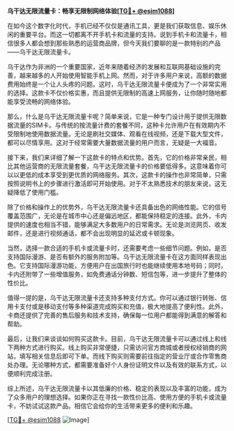 **乌干达无限流量卡：畅享无限制网络体验[[TG💪+ @esim1088](https://t.me/s/esim1088)]**

在如今这个数字化时代，手机已经不仅仅是通讯工具，更是我们获取信息、娱乐休闲的重要平台。而这一切都离不开手机卡和流量的支持。说到手机卡和流量卡，相信很多人都会想到那些熟悉的运营商品牌，但今天我们要聊的是一款特别的产品——乌干达无限流量卡。

乌干达作为非洲的一个重要国家，近年来随着经济的发展和互联网基础设施的完善，越来越多的人开始使用智能手机上网。然而，对于许多用户来说，高额的数据费用始终是一个让人头疼的问题。这时，乌干达无限流量卡便成为了一个非常实用的选择。这款卡不仅价格实惠，而且提供无限制的高速上网服务，让你随时随地都能享受流畅的网络体验。

那么，什么是乌干达无限流量卡呢？简单来说，它是一种专门设计用于提供无限数据流量的SIM卡。与传统的按流量计费的套餐不同，这种卡允许用户在有效期内不受限制地使用数据流量。无论是刷社交媒体、观看在线视频，还是下载大型文件，都可以尽情享用。这对于经常需要大量数据流量的用户而言，无疑是一大福音。

接下来，我们来详细了解一下这款卡的特点和优势。首先，它的价格非常亲民，相比其他运营商的无限流量套餐，乌干达无限流量卡的价格要低得多。这意味着你可以以更低的成本享受到更优质的网络服务。其次，这款卡的操作也非常简单，只需按照说明书上的步骤进行激活即可开始使用。对于不太熟悉技术的朋友来说，这无疑降低了使用门槛。

除了价格和操作上的优势外，乌干达无限流量卡还具备出色的网络性能。它的信号覆盖范围广，无论是在城市中心还是偏远地区，都能保持稳定的连接。此外，卡内提供的速度也相当不错，能够满足大多数用户的日常需求。无论是浏览网页、收发邮件，还是进行视频通话，都不会出现明显的延迟或卡顿现象。

当然，选择一款合适的手机卡或流量卡时，还需要考虑一些细节问题。例如，是否支持国际漫游、是否有额外的服务附加等。乌干达无限流量卡在这方面同样表现出色。它支持国际漫游功能，方便用户在出国旅行时也能继续使用本地号码；同时，卡内还附带了一些增值服务，如免费通话分钟数、短信包等，进一步提升了整体的性价比。

值得一提的是，乌干达无限流量卡还支持多种支付方式。你可以通过银行转账、信用卡支付或是移动支付等多种渠道完成购买和充值，极大地提高了便利性。此外，卡商还提供了完善的售后服务和技术支持，确保每一位用户都能得到满意的解答和帮助。

最后，让我们来谈谈如何购买这款卡。目前，乌干达无限流量卡可以通过线上和线下两种方式进行购买。线上购买非常便捷，只需访问官方商城或者授权经销商的网站，填写相关信息后即可下单。而线下购买则需要前往指定的营业厅或合作零售商处办理。无论哪种方式，都需要准备好个人身份证明文件以及有效的联系方式，以便顺利完成注册。

综上所述，乌干达无限流量卡以其低廉的价格、稳定的表现以及丰富的功能，成为了众多用户的理想选择。如果你正在寻找一款性价比高、使用方便的手机卡或流量卡，不妨试试这款产品。相信它会给你的生活带来更多的便利和乐趣。

[[TG💪+ @esim1088](https://t.me/s/esim1088) ![Image](https://i.postimg.cc/4NQfJmqS/Snipaste-2025-05-13-00-14-12.png)]